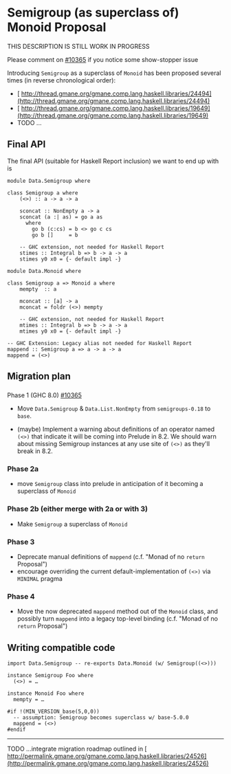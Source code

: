 # Semigroup (as superclass of) Monoid Proposal



THIS DESCRIPTION IS STILL WORK IN PROGRESS



Please comment on [\#10365](https://gitlab.staging.haskell.org/ghc/ghc/issues/10365) if you notice some show-stopper issue



Introducing `Semigroup` as a superclass of `Monoid` has been proposed several times (in reverse chronological order):


- [
  http://thread.gmane.org/gmane.comp.lang.haskell.libraries/24494](http://thread.gmane.org/gmane.comp.lang.haskell.libraries/24494)
- [
  http://thread.gmane.org/gmane.comp.lang.haskell.libraries/19649](http://thread.gmane.org/gmane.comp.lang.haskell.libraries/19649)
- TODO ...

## Final API



The final API (suitable for Haskell Report inclusion) we want to end up with is


```
module Data.Semigroup where

class Semigroup a where
    (<>) :: a -> a -> a

    sconcat :: NonEmpty a -> a
    sconcat (a :| as) = go a as
      where
        go b (c:cs) = b <> go c cs
        go b []     = b

    -- GHC extension, not needed for Haskell Report
    stimes :: Integral b => b -> a -> a
    stimes y0 x0 = {- default impl -}
```

```
module Data.Monoid where

class Semigroup a => Monoid a where
    mempty  :: a

    mconcat :: [a] -> a
    mconcat = foldr (<>) mempty

    -- GHC extension, not needed for Haskell Report
    mtimes :: Integral b => b -> a -> a
    mtimes y0 x0 = {- default impl -}

-- GHC Extension: Legacy alias not needed for Haskell Report
mappend :: Semigroup a => a -> a -> a
mappend = (<>)
```

## Migration plan


###
Phase 1 (GHC 8.0)  [\#10365](https://gitlab.staging.haskell.org/ghc/ghc/issues/10365)


- Move `Data.Semigroup` & `Data.List.NonEmpty` from `semigroups-0.18` to `base`.

- (maybe) Implement a warning about definitions of an operator named `(<>)` that indicate it will be coming into Prelude in 8.2. We should warn about missing Semigroup instances at any use site of `(<>)` as they'll break in 8.2.

### Phase 2a


- move `Semigroup` class into prelude in anticipation of it becoming a superclass of `Monoid`

### Phase 2b (either merge with 2a or with 3)


- Make `Semigroup` a superclass of `Monoid`

### Phase 3


- Deprecate manual definitions of `mappend` (c.f. "Monad of no `return` Proposal") 
- encourage overriding the current default-implementation of `(<>)` via `MINIMAL` pragma

### Phase 4


- Move the now deprecated `mappend` method out of the `Monoid` class, and possibly turn `mappend` into a legacy top-level binding (c.f. "Monad of no `return` Proposal")

## Writing compatible code


```
import Data.Semigroup -- re-exports Data.Monoid (w/ Semigroup((<>)))

instance Semigroup Foo where
  (<>) = …

instance Monoid Foo where
  mempty = …

#if !(MIN_VERSION_base(5,0,0))
  -- assumption: Semigroup becomes superclass w/ base-5.0.0
  mappend = (<>)
#endif
```

---



TODO ...integrate migration roadmap outlined in [
http://permalink.gmane.org/gmane.comp.lang.haskell.libraries/24526](http://permalink.gmane.org/gmane.comp.lang.haskell.libraries/24526)



